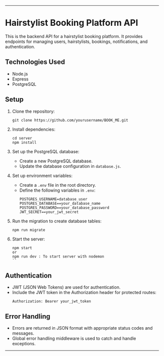 
---

# Hairstylist Booking Platform API

This is the backend API for a hairstylist booking platform. It provides endpoints for managing users, hairstylists, bookings, notifications, and authentication.

## Technologies Used

- Node.js
- Express
- PostgreSQL

## Setup

1. Clone the repository:
   ```
   git clone https://github.com/yourusername/BOOK_ME.git
   ```

2. Install dependencies:
   ```
   cd server
   npm install
   ```

3. Set up the PostgreSQL database:
   - Create a new PostgreSQL database.
   - Update the database configuration in `database.js`.

4. Set up environment variables:
   - Create a `.env` file in the root directory.
   - Define the following variables in `.env`:
     ```
     POSTGRES_USERNAME=database_user
     POSTGRES_DATABASE==your_database_name
     POSTGRES_PASSWORD==your_database_password
     JWT_SECRET==your_jwt_secret
     ```

5. Run the migration to create database tables:
   ```
   npm run migrate
   ```

6. Start the server:
   ```
   npm start
   or 
   npm run dev : To start server with nodemon
   ``

## Authentication

- JWT (JSON Web Tokens) are used for authentication.
- Include the JWT token in the Authorization header for protected routes:
  ```
  Authorization: Bearer your_jwt_token
  ```

## Error Handling

- Errors are returned in JSON format with appropriate status codes and messages.
- Global error handling middleware is used to catch and handle exceptions.

---